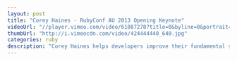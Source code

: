 ```yaml
--- 
layout: post
title: "Corey Haines - RubyConf AU 2013 Opening Keynote"
videoUrl: "//player.vimeo.com/video/61087278?title=0&byline=0&portrait=0"
thumbUrl: "http://i.vimeocdn.com/video/424444440_640.jpg"
categories: ruby
description: "Corey Haines helps developers improve their fundamental software design skills through the use of focused-practice events, such as coderetreat. He trains teams on development technical practices, and builds projects and products when not on the road."
---
```

